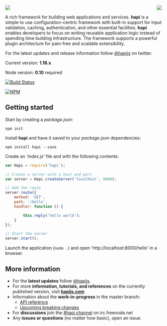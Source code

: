 <a href="https://github.com/spumko"><img src="https://raw.github.com/spumko/spumko/master/images/from.png" align="right" /></a>
<img src="https://raw.github.com/spumko/hapi/master/images/hapi.png" />

A rich framework for building web applications and services. **hapi** is a simple to use configuration-centric
framework with built-in support for input validation, caching, authentication, and other essential facilities.
**hapi** enables developers to focus on writing reusable application logic instead of spending time building
infrastructure. The framework supports a powerful plugin architecture for pain-free and scalable extensibility.

For the latest updates and release information follow [@hapijs](https://twitter.com/hapijs) on twitter.

Current version: **1.18.x**

Node version: **0.10** required

[![Build Status](https://secure.travis-ci.org/spumko/hapi.png)](http://travis-ci.org/spumko/hapi)

[![NPM](https://nodei.co/npm/hapi.png?downloads=true&stars=true)](https://nodei.co/npm/hapi/)

## Getting started

Start by creating a _package.json_:
```
npm init
```

Install **hapi** and have it saved to your _package.json_ dependencies:
```
npm install hapi --save
```

Create an _'index.js'_ file and with the following contents:
```javascript
var Hapi = require('hapi');

// Create a server with a host and port
var server = Hapi.createServer('localhost', 8000);

// Add the route
server.route({
    method: 'GET',
    path: '/hello',
    handler: function () {

        this.reply('hello world');
    }
});

// Start the server
server.start();
```

Launch the application (`node .`) and open 'http://localhost:8000/hello' in a browser.


## More information

- For the **latest updates** follow [@hapijs](https://twitter.com/hapijs).
- For more **information, tutorials, and references** on the currently published version, visit [**hapijs.com**](http://hapijs.com)
- Information about the **work-in-progress** in the master branch:
    - [API reference](/docs/Reference.md)
    - [Upcoming breaking changes](https://github.com/spumko/hapi/issues?labels=breaking+changes)
- For **discussions** join the [#hapi channel](http://webchat.freenode.net/?channels=hapi) on irc.freenode.net
- Any **issues or questions** (no matter how basic), open an issue.

